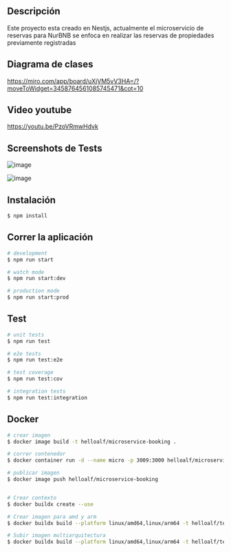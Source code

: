 ## Descripción

Este proyecto esta creado en Nestjs, actualmente el microservicio de reservas para NurBNB se enfoca en realizar las reservas de propiedades previamente registradas

## Diagrama de clases

https://miro.com/app/board/uXjVM5vV3HA=/?moveToWidget=3458764561085745471&cot=10

## Video youtube

https://youtu.be/PzoVRmwHdvk

## Screenshots de Tests

![image](https://drive.google.com/uc?export=view&id=1iYnZFjV-va7S9iZzPs7pu-CT43JjW66f)

![image](https://drive.google.com/uc?export=view&id=1MNqVXDdhPqse629nz_RHlKGbuWl7Ol6u)

## Instalación

```bash
$ npm install
```

## Correr la aplicación

```bash
# development
$ npm run start

# watch mode
$ npm run start:dev

# production mode
$ npm run start:prod
```

## Test

```bash
# unit tests
$ npm run test

# e2e tests
$ npm run test:e2e

# test coverage
$ npm run test:cov

# integration tests
$ npm run test:integration
```

## Docker

```bash
# crear imagen
$ docker image build -t helloalf/microservice-booking .

# correr contenedor
$ docker container run -d --name micro -p 3009:3000 helloalf/microservice-booking

# publicar imagen
$ docker image push helloalf/microservice-booking


# Crear contexto
$ docker buildx create --use

# Crear imagen para amd y arm
$ docker buildx build --platform linux/amd64,linux/arm64 -t helloalf/test2 .

# Subir imagen multiarquitectura
$ docker buildx build --platform linux/amd64,linux/arm64 -t helloalf/test2 --push .
```
